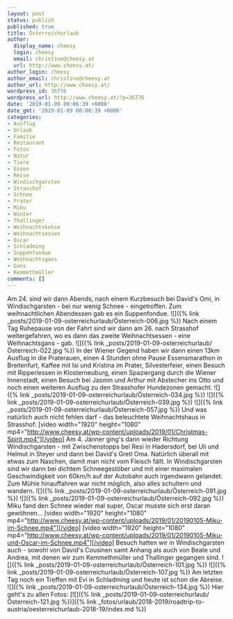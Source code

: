 ```yaml
---
layout: post
status: publish
published: true
title: Österreichurlaub
author:
  display_name: cheesy
  login: cheesy
  email: christine@cheesy.at
  url: http://www.cheesy.at/
author_login: cheesy
author_email: christine@cheesy.at
author_url: http://www.cheesy.at/
wordpress_id: 36776
wordpress_url: http://www.cheesy.at/?p=36776
date: '2019-01-09 09:06:39 +0000'
date_gmt: '2019-01-09 08:06:39 +0000'
categories:
- Ausflug
- Urlaub
- Familie
- Restaurant
- Fotos
- Natur
- Tiere
- Essen
- Reise
- Windischgarsten
- Strasshof
- Schnee
- Prater
- Miku
- Winter
- Thallinger
- Weihnachtskekse
- Weihnachtsessen
- Oscar
- Schladming
- Suppenfondue
- Weihnachtsgans
- Gans
- Kemmethmüller
comments: []
---
```

Am 24. sind wir dann Abends, nach einem Kurzbesuch bei David's Omi, in Windischgarsten - bei nur wenig Schnee - eingetroffen. Zum weihnachtlichen Abendessen gab es ein Suppenfondue.
![]({% link _posts/2019-01-09-osterreichurlaub/Österreich-006.jpg %})
Nach einem Tag Ruhepause von der Fahrt sind wir dann am 26. nach Strasshof weitergefahren, wo es dann das zweite Weihnachtsessen - eine Weihnachtsgans - gab.
![]({% link _posts/2019-01-09-osterreichurlaub/Österreich-022.jpg %})
In der Wiener Gegend haben wir dann einen 13km Ausflug in die Praterauen, einen 4 Stunden ohne Pause Essensmarathon in Breitenfurt, Kaffee mit Isi und Kristina im Prater, Silvesterfeier, einen Besuch mit Ripperlessen in Klosterneuburg, einen Spaziergang durch die Wiener Innenstadt, einen Besuch bei Jasmin und Arthur mit Abstecher ins Otto und noch einen weiteren Ausflug zu den Strasshofer Hundezonen gemacht.
![]({% link _posts/2019-01-09-osterreichurlaub/Österreich-034.jpg %})
![]({% link _posts/2019-01-09-osterreichurlaub/Österreich-039.jpg %})
![]({% link _posts/2019-01-09-osterreichurlaub/Österreich-057.jpg %})
Und was natürlich auch nicht fehlen darf - das beleuchtete Weihnachtshaus in Strasshof:
[video width="1920" height="1080" mp4="http://www.cheesy.at/wp-content/uploads/2019/01/Christmas-Spirit.mp4"][/video]
Am 4. Jänner ging's dann wieder Richtung Windischgarsten - mit Zwischenstopps bei Resi in Hadersdorf, bei Uli und Helmut in Steyer und dann bei David's Gretl Oma. Natürlich überall mit etwas zum Naschen, damit man nicht vom Fleisch fällt. In Windischgarsten sind wir dann bei dichtem Schneegestöber und mit einer maximalen Geschwindigkeit von 60km/h auf der Autobahn auch irgendwann gelandet. Zum Mühle hinauffahren war nicht möglich, also alles schultern und wandern.
![]({% link _posts/2019-01-09-osterreichurlaub/Österreich-091.jpg %})
![]({% link _posts/2019-01-09-osterreichurlaub/Österreich-092.jpg %})
Miku fand den Schnee wieder mal super, Oscar musste sich erst daran gewöhnen...
[video width="1920" height="1080" mp4="http://www.cheesy.at/wp-content/uploads/2019/01/20190105-Miku-im-Schnee.mp4"][/video]
[video width="1920" height="1080" mp4="http://www.cheesy.at/wp-content/uploads/2019/01/20190105-Miku-und-Oscar-im-Schnee.mp4"][/video]
Besuch hatten wir in Windischgarsten auch - sowohl von David's Cousinen samt Anhang als auch von Beate und Andrea, mit denen wir zum Kemmethmüller und Thallinger gegangen sind.
![]({% link _posts/2019-01-09-osterreichurlaub/Österreich-101.jpg %})
![]({% link _posts/2019-01-09-osterreichurlaub/Österreich-107.jpg %})
Am letzten Tag noch ein Treffen mit Evi in Schladming und heute ist schon die Abreise.
![]({% link _posts/2019-01-09-osterreichurlaub/Österreich-134.jpg %})
Hier geht's zu allen Fotos:
[![]({% link _posts/2019-01-09-osterreichurlaub/Österreich-121.jpg %})]({% link _fotos/urlaub/2018-2019/roadtrip-to-austria/oesterreichurlaub-2018-19/index.md %})
